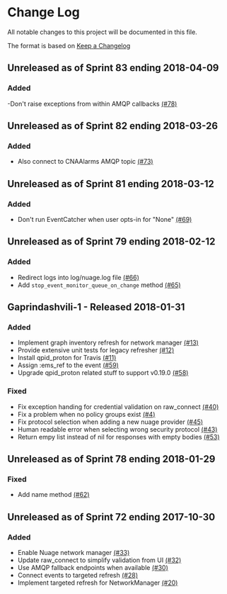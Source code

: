 # Change Log

All notable changes to this project will be documented in this file.

The format is based on [Keep a Changelog](http://keepachangelog.com/en/1.0.0/)


## Unreleased as of Sprint 83 ending 2018-04-09

### Added
-Don't raise exceptions from within AMQP callbacks [(#78)](https://github.com/ManageIQ/manageiq-providers-nuage/pull/78)

## Unreleased as of Sprint 82 ending 2018-03-26

### Added
- Also connect to CNAAlarms AMQP topic [(#73)](https://github.com/ManageIQ/manageiq-providers-nuage/pull/73)

## Unreleased as of Sprint 81 ending 2018-03-12

### Added
- Don't run EventCatcher when user opts-in for "None" [(#69)](https://github.com/ManageIQ/manageiq-providers-nuage/pull/69)

## Unreleased as of Sprint 79 ending 2018-02-12

### Added
- Redirect logs into log/nuage.log file [(#66)](https://github.com/ManageIQ/manageiq-providers-nuage/pull/66)
- Add `stop_event_monitor_queue_on_change` method [(#65)](https://github.com/ManageIQ/manageiq-providers-nuage/pull/65)

## Gaprindashvili-1 - Released 2018-01-31

### Added
- Implement graph inventory refresh for network manager [(#13)](https://github.com/ManageIQ/manageiq-providers-nuage/pull/13)
- Provide extensive unit tests for legacy refresher [(#12)](https://github.com/ManageIQ/manageiq-providers-nuage/pull/12)
- Install qpid_proton for Travis [(#11)](https://github.com/ManageIQ/manageiq-providers-nuage/pull/11)
- Assign :ems_ref to the event [(#59)](https://github.com/ManageIQ/manageiq-providers-nuage/pull/59)
- Upgrade qpid_proton related stuff to support v0.19.0 [(#58)](https://github.com/ManageIQ/manageiq-providers-nuage/pull/58)

### Fixed
- Fix exception handing for credential validation on raw_connect [(#40)](https://github.com/ManageIQ/manageiq-providers-nuage/pull/40)
- Fix a problem when no policy groups exist [(#4)](https://github.com/ManageIQ/manageiq-providers-nuage/pull/4)
- Fix protocol selection when adding a new nuage provider [(#45)](https://github.com/ManageIQ/manageiq-providers-nuage/pull/45)
- Human readable error when selecting wrong security protocol [(#43)](https://github.com/ManageIQ/manageiq-providers-nuage/pull/43)
- Return empy list instead of nil for responses with empty bodies [(#53)](https://github.com/ManageIQ/manageiq-providers-nuage/pull/53)

## Unreleased as of Sprint 78 ending 2018-01-29

### Fixed
- Add name method [(#62)](https://github.com/ManageIQ/manageiq-providers-nuage/pull/62)

## Unreleased as of Sprint 72 ending 2017-10-30

### Added
- Enable Nuage network manager [(#33)](https://github.com/ManageIQ/manageiq-providers-nuage/pull/33)
- Update raw_connect to simplify validation from UI [(#32)](https://github.com/ManageIQ/manageiq-providers-nuage/pull/32)
- Use AMQP fallback endpoints when available [(#30)](https://github.com/ManageIQ/manageiq-providers-nuage/pull/30)
- Connect events to targeted refresh [(#28)](https://github.com/ManageIQ/manageiq-providers-nuage/pull/28)
- Implement targeted refresh for NetworkManager [(#20)](https://github.com/ManageIQ/manageiq-providers-nuage/pull/20)
